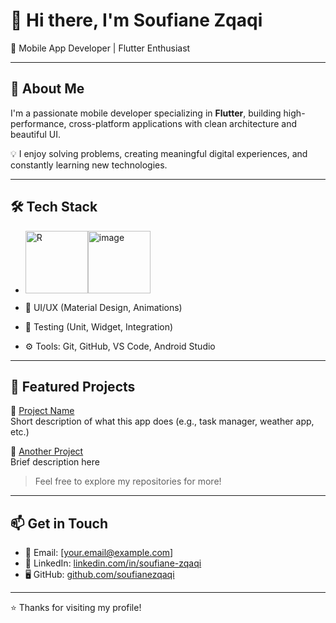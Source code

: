 # 👋 Hi there, I'm Soufiane Zqaqi

🎯 Mobile App Developer | Flutter Enthusiast

---

## 🚀 About Me

I'm a passionate mobile developer specializing in **Flutter**, building high-performance, cross-platform applications with clean architecture and beautiful UI.

💡 I enjoy solving problems, creating meaningful digital experiences, and constantly learning new technologies.

---

## 🛠️ Tech Stack

-  <img width="100" height="100" alt="R" src="https://github.com/user-attachments/assets/d0ad71c9-1877-4ab8-8658-feef505c6f3a" /><img width="100" height="100" alt="image" src="https://github.com/user-attachments/assets/5cdd19c4-c36a-44b1-a9d2-b408b4e62987" />

- 🎨 UI/UX (Material Design, Animations)
- 🧪 Testing (Unit, Widget, Integration)
- ⚙️ Tools: Git, GitHub, VS Code, Android Studio

---

## 📂 Featured Projects

🔹 [Project Name](https://github.com/your-username/project-name)  
Short description of what this app does (e.g., task manager, weather app, etc.)

🔹 [Another Project](https://github.com/your-username/another-project)  
Brief description here

> Feel free to explore my repositories for more!

---

## 📫 Get in Touch

- 📧 Email: [your.email@example.com]
- 💼 LinkedIn: [linkedin.com/in/soufiane-zqaqi](https://linkedin.com/in/soufiane-zqaqi)
- 🖥️ GitHub: [github.com/soufianezqaqi](https://github.com/soufianezqaqi)

---

⭐ Thanks for visiting my profile!
